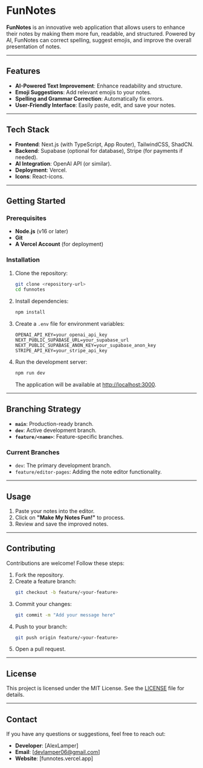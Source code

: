 # FunNotes

**FunNotes** is an innovative web application that allows users to enhance their notes by making them more fun, readable, and structured. Powered by AI, FunNotes can correct spelling, suggest emojis, and improve the overall presentation of notes.

---

## Features

- **AI-Powered Text Improvement**: Enhance readability and structure.
- **Emoji Suggestions**: Add relevant emojis to your notes.
- **Spelling and Grammar Correction**: Automatically fix errors.
- **User-Friendly Interface**: Easily paste, edit, and save your notes.

---

## Tech Stack

- **Frontend**: Next.js (with TypeScript, App Router), TailwindCSS, ShadCN.
- **Backend**: Supabase (optional for database), Stripe (for payments if needed).
- **AI Integration**: OpenAI API (or similar).
- **Deployment**: Vercel.
- **Icons**: React-icons.

---

## Getting Started

### Prerequisites

- **Node.js** (v16 or later)
- **Git**
- **A Vercel Account** (for deployment)

### Installation

1. Clone the repository:
   ```bash
   git clone <repository-url>
   cd funnotes
   ```

2. Install dependencies:
   ```bash
   npm install
   ```

3. Create a `.env` file for environment variables:
   ```
   OPENAI_API_KEY=your_openai_api_key
   NEXT_PUBLIC_SUPABASE_URL=your_supabase_url
   NEXT_PUBLIC_SUPABASE_ANON_KEY=your_supabase_anon_key
   STRIPE_API_KEY=your_stripe_api_key
   ```

4. Run the development server:
   ```bash
   npm run dev
   ```

   The application will be available at [http://localhost:3000](http://localhost:3000).

---

## Branching Strategy

- **`main`**: Production-ready branch.
- **`dev`**: Active development branch.
- **`feature/<name>`**: Feature-specific branches.

### Current Branches

- `dev`: The primary development branch.
- `feature/editor-pages`: Adding the note editor functionality.

---

## Usage

1. Paste your notes into the editor.
2. Click on **"Make My Notes Fun!"** to process.
3. Review and save the improved notes.

---

## Contributing

Contributions are welcome! Follow these steps:

1. Fork the repository.
2. Create a feature branch:
   ```bash
   git checkout -b feature/<your-feature>
   ```
3. Commit your changes:
   ```bash
   git commit -m "Add your message here"
   ```
4. Push to your branch:
   ```bash
   git push origin feature/<your-feature>
   ```
5. Open a pull request.

---

## License

This project is licensed under the MIT License. See the [LICENSE](LICENSE) file for details.

---

## Contact

If you have any questions or suggestions, feel free to reach out:

- **Developer**: [AlexLamper]
- **Email**: [devlamper06@gmail.com]
- **Website**: [funnotes.vercel.app]
